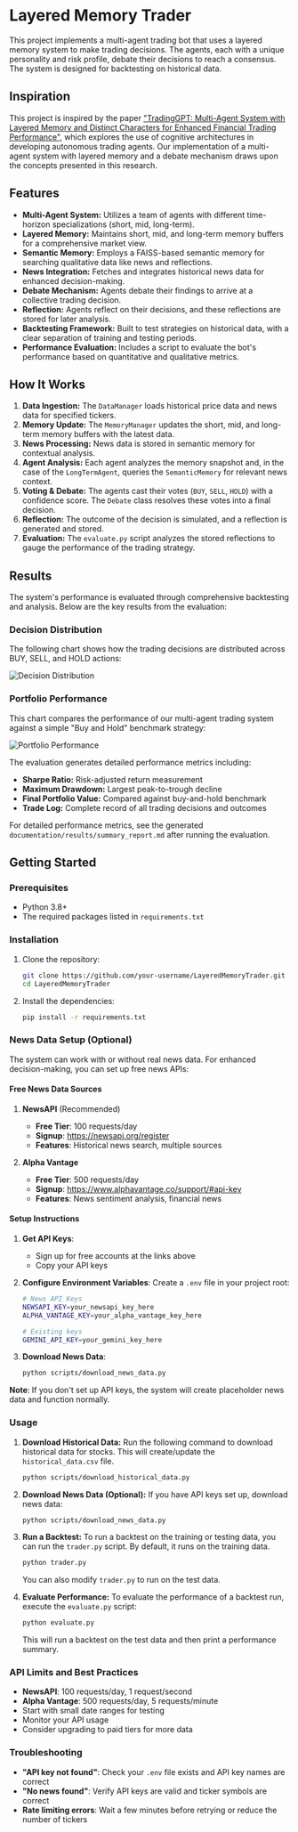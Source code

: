 # Layered Memory Trader

This project implements a multi-agent trading bot that uses a layered memory system to make trading decisions. The agents, each with a unique personality and risk profile, debate their decisions to reach a consensus. The system is designed for backtesting on historical data.

## Inspiration

This project is inspired by the paper ["TradingGPT: Multi-Agent System with Layered Memory and Distinct Characters for Enhanced Financial Trading Performance"](https://arxiv.org/abs/2309.03736), which explores the use of cognitive architectures in developing autonomous trading agents. Our implementation of a multi-agent system with layered memory and a debate mechanism draws upon the concepts presented in this research.

## Features

- **Multi-Agent System:** Utilizes a team of agents with different time-horizon specializations (short, mid, long-term).
- **Layered Memory:** Maintains short, mid, and long-term memory buffers for a comprehensive market view.
- **Semantic Memory:** Employs a FAISS-based semantic memory for searching qualitative data like news and reflections.
- **News Integration:** Fetches and integrates historical news data for enhanced decision-making.
- **Debate Mechanism:** Agents debate their findings to arrive at a collective trading decision.
- **Reflection:** Agents reflect on their decisions, and these reflections are stored for later analysis.
- **Backtesting Framework:** Built to test strategies on historical data, with a clear separation of training and testing periods.
- **Performance Evaluation:** Includes a script to evaluate the bot's performance based on quantitative and qualitative metrics.

## How It Works

1.  **Data Ingestion:** The `DataManager` loads historical price data and news data for specified tickers.
2.  **Memory Update:** The `MemoryManager` updates the short, mid, and long-term memory buffers with the latest data.
3.  **News Processing:** News data is stored in semantic memory for contextual analysis.
4.  **Agent Analysis:** Each agent analyzes the memory snapshot and, in the case of the `LongTermAgent`, queries the `SemanticMemory` for relevant news context.
5.  **Voting & Debate:** The agents cast their votes (`BUY`, `SELL`, `HOLD`) with a confidence score. The `Debate` class resolves these votes into a final decision.
6.  **Reflection:** The outcome of the decision is simulated, and a reflection is generated and stored.
7.  **Evaluation:** The `evaluate.py` script analyzes the stored reflections to gauge the performance of the trading strategy.

## Results

The system's performance is evaluated through comprehensive backtesting and analysis. Below are the key results from the evaluation:

### Decision Distribution

The following chart shows how the trading decisions are distributed across BUY, SELL, and HOLD actions:

![Decision Distribution](documentation/results/decision_distribution_pie_chart.png)

### Portfolio Performance

This chart compares the performance of our multi-agent trading system against a simple "Buy and Hold" benchmark strategy:

![Portfolio Performance](documentation/results/portfolio_performance.png)

The evaluation generates detailed performance metrics including:
- **Sharpe Ratio:** Risk-adjusted return measurement
- **Maximum Drawdown:** Largest peak-to-trough decline
- **Final Portfolio Value:** Compared against buy-and-hold benchmark
- **Trade Log:** Complete record of all trading decisions and outcomes

For detailed performance metrics, see the generated `documentation/results/summary_report.md` after running the evaluation.

## Getting Started

### Prerequisites

- Python 3.8+
- The required packages listed in `requirements.txt`

### Installation

1.  Clone the repository:
    ```bash
    git clone https://github.com/your-username/LayeredMemoryTrader.git
    cd LayeredMemoryTrader
    ```
2.  Install the dependencies:
    ```bash
    pip install -r requirements.txt
    ```

### News Data Setup (Optional)

The system can work with or without real news data. For enhanced decision-making, you can set up free news APIs:

#### Free News Data Sources

1. **NewsAPI** (Recommended)
   - **Free Tier**: 100 requests/day
   - **Signup**: https://newsapi.org/register
   - **Features**: Historical news search, multiple sources

2. **Alpha Vantage**
   - **Free Tier**: 500 requests/day
   - **Signup**: https://www.alphavantage.co/support/#api-key
   - **Features**: News sentiment analysis, financial news

#### Setup Instructions

1. **Get API Keys**:
   - Sign up for free accounts at the links above
   - Copy your API keys

2. **Configure Environment Variables**:
   Create a `.env` file in your project root:
   ```bash
   # News API Keys
   NEWSAPI_KEY=your_newsapi_key_here
   ALPHA_VANTAGE_KEY=your_alpha_vantage_key_here
   
   # Existing keys
   GEMINI_API_KEY=your_gemini_key_here
   ```

3. **Download News Data**:
   ```bash
   python scripts/download_news_data.py
   ```

**Note**: If you don't set up API keys, the system will create placeholder news data and function normally.

### Usage

1.  **Download Historical Data:**
    Run the following command to download historical data for stocks. This will create/update the `historical_data.csv` file.
    ```bash
    python scripts/download_historical_data.py
    ```

2.  **Download News Data (Optional):**
    If you have API keys set up, download news data:
    ```bash
    python scripts/download_news_data.py
    ```

3.  **Run a Backtest:**
    To run a backtest on the training or testing data, you can run the `trader.py` script. By default, it runs on the training data.
    ```bash
    python trader.py
    ```
    You can also modify `trader.py` to run on the test data.

4.  **Evaluate Performance:**
    To evaluate the performance of a backtest run, execute the `evaluate.py` script:
    ```bash
    python evaluate.py
    ```
    This will run a backtest on the test data and then print a performance summary.

### API Limits and Best Practices

- **NewsAPI**: 100 requests/day, 1 request/second
- **Alpha Vantage**: 500 requests/day, 5 requests/minute
- Start with small date ranges for testing
- Monitor your API usage
- Consider upgrading to paid tiers for more data

### Troubleshooting

- **"API key not found"**: Check your `.env` file exists and API key names are correct
- **"No news found"**: Verify API keys are valid and ticker symbols are correct
- **Rate limiting errors**: Wait a few minutes before retrying or reduce the number of tickers
